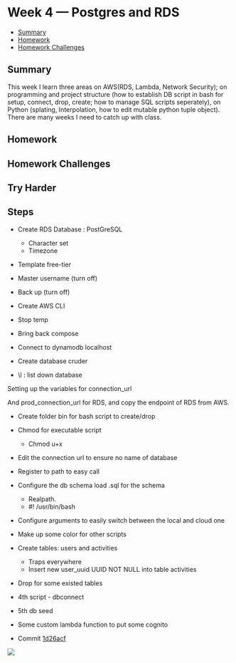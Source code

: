 # Week 4 — Postgres and RDS

- [Summary](#summary)
- [Homework](#homework)
- [Homework Challenges](#homework-challenges)

## Summary
This week I learn three areas on AWS(RDS, Lambda, Network Security); on programming and project structure (how to establish DB script in bash for setup, connect, drop, create; how to manage SQL scripts seperately), on Python (splating, Interpolation, how to edit mutable python tuple object). There are many weeks I need to catch up with class.

## Homework
## Homework Challenges
## Try Harder

## Steps

- Create RDS Database : PostGreSQL
    - Character set
    - Timezone
- Template free-tier
- Master username (turn off)
- Back up (turn off)

- Create AWS CLI
- Stop temp
- Bring back compose
- Connect to dynamodb localhost

- Create database cruder
- \l : list down database

Setting up the variables for connection_url

And prod_connection_url for RDS, and copy the endpoint of RDS from AWS.

- Create folder bin for bash script to create/drop
- Chmod for executable script
    - Chmod u+x
- Edit the connection url to ensure no name of database
- Register to path to easy call
- Configure the db schema load .sql for the schema
    - Realpath. 
    - #! /usr/bin/bash
- Configure arguments to easily switch between the local and cloud one
- Make up some color for other scripts
- Create tables: users and activities
    - Traps everywhere
    - Insert new user_uuid UUID NOT NULL into table activities
- Drop for some existed tables
- 4th script - dbconnect
- 5th db seed
- Some custom lambda function to put some cognito

- Commit [1d26acf](https://github.com/lhviet204/aws-bootcamp-cruddur-2023/commit/1d26acf5fef57905e8c1aa231279abbe89ad3284)

![](./assets/week2/)